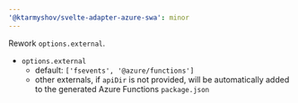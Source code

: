 ```yaml
---
'@ktarmyshov/svelte-adapter-azure-swa': minor
---
```


Rework `options.external`.

- `options.external`
  - default: `['fsevents', '@azure/functions']`
  - other externals, if `apiDir` is not provided, will be automatically added to the generated Azure Functions `package.json`
